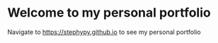 # Welcome to my personal portfolio

Navigate to https://stephypy.github.io to see my personal portfolio
